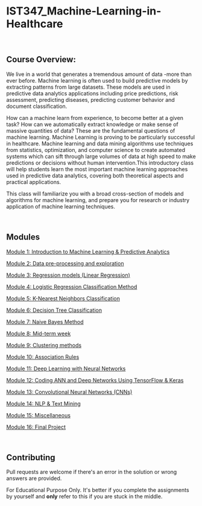 # IST347_Machine-Learning-in-Healthcare

&nbsp;

## Course Overview:
We live in a world that generates a tremendous amount of data -more than ever before. Machine learning is often used to build predictive models by extracting patterns from large datasets. These models are used in predictive data analytics applications including price predictions, risk assessment, predicting diseases, predicting customer behavior and document classification. 

How can a machine learn from experience, to become better at a given task? How can we automatically extract knowledge or make sense of massive quantities of data? These are the fundamental questions of machine learning. Machine Learning is proving to be particularly successful in healthcare. Machine learning and data mining algorithms use techniques from statistics, optimization, and computer science to create automated systems which can sift through large volumes of data at high speed to make predictions or decisions without human intervention.This introductory class will help students learn the most important machine learning approaches used in predictive data analytics, covering both theoretical aspects and practical applications. 

This class will familiarize you with a broad cross-section of models and algorithms for machine learning, and prepare you for research or industry application of machine learning techniques.

&nbsp;

## Modules

[Module 1: Introduction to Machine Learning & Predictive Analytics](https://github.com/timc823/IST347/tree/main/Week_01)

[Module 2: Data pre-processing and exploration](https://github.com/timc823/IST347/tree/main/Week_02)

[Module 3: Regression models (Linear Regression)](https://github.com/timc823/IST347/tree/main/Week_03)

[Module 4: Logistic Regression Classification Method](https://github.com/timc823/IST347/tree/main/Week_04)

[Module 5: K-Nearest Neighbors Classification](https://github.com/timc823/IST347/tree/main/Week_05)

 [Module 6: Decision Tree Classification](https://github.com/timc823/IST347/tree/main/Week_06)

 [Module 7: Naive Bayes Method](https://github.com/timc823/IST347/tree/main/Week_07)

 [Module 8: Mid-term week](https://github.com/timc823/IST347/tree/main/Week_08)

 [Module 9: Clustering methods](https://github.com/timc823/IST347/tree/main/Week_09)

 [Module 10: Association Rules](https://github.com/timc823/IST347/tree/main/Week_10)

 [Module 11: Deep Learning with Neural Networks](https://github.com/timc823/IST347/tree/main/Week_11)

 [Module 12: Coding ANN and Deep Networks Using TensorFlow & Keras](https://github.com/timc823/IST347/tree/main/Week_12)

 [Module 13: Convolutional Neural Networks (CNNs)](https://github.com/timc823/IST347/tree/main/Week_13)

 [Module 14: NLP & Text Mining](https://github.com/timc823/IST347/tree/main/Week_14)
 
 [Module 15: Miscellaneous](https://github.com/timc823/IST347/tree/main/Week_15)

 [Module 16: Final Project](https://github.com/timc823/IST347/tree/main/Week_16)

&nbsp;

## Contributing

Pull requests are welcome if there's an error in the solution or wrong answers are provided.

For Educational Purpose Only. It's better if you complete the assignments by yourself and **only** refer to this if you are stuck in the middle.


